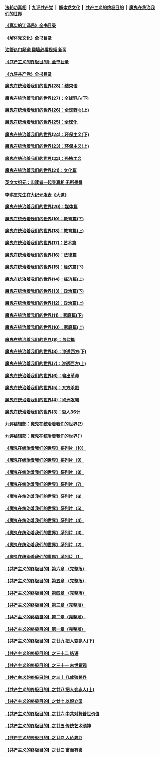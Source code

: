 ####  [法轮功真相](../../../../basic/blob/master/README.md?t=05101331) &nbsp;|&nbsp; [九评共产党](../../../../9ping.md/blob/master/README.md?t=05101331) &nbsp;|&nbsp; [解体党文化](../../../../jtdwh.md/blob/master/README.md?t=05101331)  &nbsp;|&nbsp; [共产主义的终极目的](../../../../gczydzjmd.md/blob/master/README.md?t=05101331) &nbsp;|&nbsp; [魔鬼在统治我们的世界](../../../../mgztzwmdsj.md/blob/master/README.md?t=05101331) 

#### [《真实的江泽民》全书目录](../pages/nsc422/n13721399.md?t=05101331) 

#### [《解体党文化》全书目录](../pages/nsc422/n13721157.md?t=05101331) 

#### [油管热门频道 翻墙必看视频 新闻](http://45.76.130.85:81/youtube.html?05101331)

#### [《共产主义的终极目的》全书目录](../pages/nsc422/n13721048.md?t=05101331) 

#### [《九评共产党》全书目录](../pages/nsc422/n13708085.md?t=05101331) 

#### [魔鬼在统治着我们的世界(28)：结束语](../pages/nsc422/n10936246.md?t=05101331) 

#### [魔鬼在统治着我们的世界(27)：全球野心(下)](../pages/nsc422/n10928319.md?t=05101331) 

#### [魔鬼在统治着我们的世界(26)：全球野心(上)](../pages/nsc422/n10900318.md?t=05101331) 

#### [魔鬼在统治着我们的世界(25)：全球化](../pages/nsc422/n10788205.md?t=05101331) 

#### [魔鬼在统治着我们的世界(24)：环保主义(下)](../pages/nsc422/n10695307.md?t=05101331) 

#### [魔鬼在统治着我们的世界(23)：环保主义(上)](../pages/nsc422/n10688613.md?t=05101331) 

#### [魔鬼在统治着我们的世界(22)：恐怖主义](../pages/nsc422/n10614727.md?t=05101331) 

#### [魔鬼在统治着我们的世界(21)：文化篇](../pages/nsc422/n10597706.md?t=05101331) 

#### [英文大纪元：和读者一起寻真相 无所畏惧](../pages/nsc422/n12542027.md?t=05101331) 

#### [李洪志先生在大纪元发表《大选》](../pages/nsc422/n12534746.md?t=05101331) 

#### [魔鬼在统治着我们的世界(20)：媒体篇](../pages/nsc422/n10586579.md?t=05101331) 

#### [魔鬼在统治着我们的世界(19)：教育篇(下)](../pages/nsc422/n10564808.md?t=05101331) 

#### [魔鬼在统治着我们的世界(18)：教育篇(上)](../pages/nsc422/n10526970.md?t=05101331) 

#### [魔鬼在统治着我们的世界(17)：艺术篇](../pages/nsc422/n10499093.md?t=05101331) 

#### [魔鬼在统治着我们的世界(16)：法律篇](../pages/nsc422/n10485969.md?t=05101331) 

#### [魔鬼在统治着我们的世界(15)：经济篇(下)](../pages/nsc422/n10469975.md?t=05101331) 

#### [魔鬼在统治着我们的世界(14)：经济篇(上)](../pages/nsc422/n10457370.md?t=05101331) 

#### [魔鬼在统治着我们的世界(13)：政治篇(下)](../pages/nsc422/n10448270.md?t=05101331) 

#### [魔鬼在统治着我们的世界(12)：政治篇(上)](../pages/nsc422/n10444576.md?t=05101331) 

#### [魔鬼在统治着我们的世界(11)：家庭篇(下)](../pages/nsc422/n10440961.md?t=05101331) 

#### [魔鬼在统治着我们的世界(10)：家庭篇(上)](../pages/nsc422/n10435448.md?t=05101331) 

#### [魔鬼在统治着我们的世界(9)：信仰篇](../pages/nsc422/n10432159.md?t=05101331) 

#### [魔鬼在统治着我们的世界(8)：渗透西方(下)](../pages/nsc422/n10429603.md?t=05101331) 

#### [魔鬼在统治着我们的世界(7)：渗透西方(上)](../pages/nsc422/n10426013.md?t=05101331) 

#### [魔鬼在统治着我们的世界(6)：输出革命](../pages/nsc422/n10421536.md?t=05101331) 

#### [魔鬼在统治着我们的世界(5)：东方杀戮](../pages/nsc422/n10417707.md?t=05101331) 

#### [魔鬼在统治着我们的世界(4)：欧洲发端](../pages/nsc422/n10414890.md?t=05101331) 

#### [魔鬼在统治着我们的世界(3)：毁人36计](../pages/nsc422/n10411583.md?t=05101331) 

#### [九评编辑部：魔鬼在统治着我们的世界(2)](../pages/nsc422/n10410036.md?t=05101331) 

#### [九评编辑部：魔鬼在统治着我们的世界(1)](../pages/nsc422/n10406825.md?t=05101331) 

#### [《魔鬼在统治着我们的世界》系列片（10）](../pages/nsc422/n12292670.md?t=05101331) 

#### [《魔鬼在统治着我们的世界》系列片（9）](../pages/nsc422/n12290859.md?t=05101331) 

#### [《魔鬼在统治着我们的世界》系列片（8）](../pages/nsc422/n12287445.md?t=05101331) 

#### [《魔鬼在统治着我们的世界》系列片（7）](../pages/nsc422/n12283425.md?t=05101331) 

#### [《魔鬼在统治着我们的世界》系列片（6）](../pages/nsc422/n12282314.md?t=05101331) 

#### [《魔鬼在统治着我们的世界》系列片（5）](../pages/nsc422/n12281419.md?t=05101331) 

#### [《魔鬼在统治着我们的世界》系列片（4）](../pages/nsc422/n12274024.md?t=05101331) 

#### [《魔鬼在统治着我们的世界》系列片（3）](../pages/nsc422/n12271322.md?t=05101331) 

#### [《魔鬼在统治着我们的世界》系列片（2）](../pages/nsc422/n12269049.md?t=05101331) 

#### [《魔鬼在统治着我们的世界》系列片（1）](../pages/nsc422/n12267575.md?t=05101331) 

#### [【共产主义的终极目的】第六章 （完整版）](../pages/nsc422/n11428913.md?t=05101331) 

#### [【共产主义的终极目的】第五章 （完整版）](../pages/nsc422/n11428912.md?t=05101331) 

#### [【共产主义的终极目的】第四章 （完整版）](../pages/nsc422/n11428907.md?t=05101331) 

#### [【共产主义的终极目的】第三章（完整版）](../pages/nsc422/n11428848.md?t=05101331) 

#### [【共产主义的终极目的】第二章（完整版）](../pages/nsc422/n11428831.md?t=05101331) 

#### [【共产主义的终极目的】第一章（完整版）](../pages/nsc422/n11417651.md?t=05101331) 

#### [【共产主义的终极目的】之廿九 把人变非人(下)](../pages/nsc422/n11344140.md?t=05101331) 

#### [【共产主义的终极目的】之三十二 结语](../pages/nsc422/n11360535.md?t=05101331) 

#### [【共产主义的终极目的】之三十一 末世景观](../pages/nsc422/n11351129.md?t=05101331) 

#### [【共产主义的终极目的】之三十 几成狼世界](../pages/nsc422/n11348280.md?t=05101331) 

#### [【共产主义的终极目的】之廿八 把人变非人(上)](../pages/nsc422/n11340492.md?t=05101331) 

#### [【共产主义的终极目的】之廿七 以恨立国](../pages/nsc422/n11336944.md?t=05101331) 

#### [【共产主义的终极目的】之廿六 中共对抗普世价值](../pages/nsc422/n11324785.md?t=05101331) 

#### [【共产主义的终极目的】之廿五 传统艺术颂神](../pages/nsc422/n11296396.md?t=05101331) 

#### [【共产主义的终极目的】之廿四 人伦典范](../pages/nsc422/n11296397.md?t=05101331) 

#### [【共产主义的终极目的】之廿三 富而有德](../pages/nsc422/n11283598.md?t=05101331) 

<img src='http://gfw-breaker.win/goodnews/indexes/nsc422.md' width='0px' height='0px'/>

